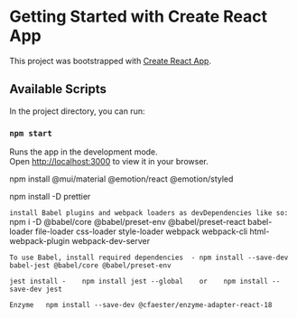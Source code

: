 # Getting Started with Create React App

This project was bootstrapped with [Create React App](https://github.com/facebook/create-react-app).

## Available Scripts

In the project directory, you can run:

### `npm start`

Runs the app in the development mode.\
Open [http://localhost:3000](http://localhost:3000) to view it in your browser.



npm install @mui/material @emotion/react @emotion/styled


npm install -D prettier

`install Babel plugins and webpack loaders as devDependencies like so:  `
npm i -D @babel/core @babel/preset-env @babel/preset-react babel-loader file-loader css-loader style-loader webpack webpack-cli html-webpack-plugin webpack-dev-server


`To use Babel, install required dependencies  - npm install --save-dev babel-jest @babel/core @babel/preset-env`


`jest install -    npm install jest --global    or    npm install --save-dev jest`


`Enzyme   npm install --save-dev @cfaester/enzyme-adapter-react-18`